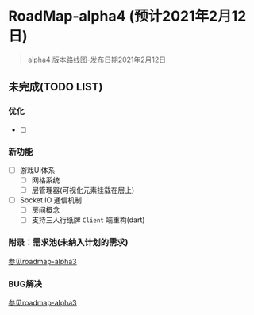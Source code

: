 # RoadMap-alpha4 (预计2021年2月12日)

> alpha4 版本路线图-发布日期2021年2月12日

## 未完成(TODO LIST)

### 优化

- [ ] 

### 新功能

- [ ] 游戏UI体系
  - [ ] 网格系统
  - [ ] 层管理器(可视化元素挂载在层上)
- [ ] Socket.IO 通信机制
  - [ ] 房间概念
  - [ ] 支持三人行纸牌 `Client` 端重构(dart)

### 附录：需求池(未纳入计划的需求)

[参见roadmap-alpha3](./roadmap-alpha3-v2.md)

### BUG解决

[参见roadmap-alpha3](./roadmap-alpha3-v2.md)

